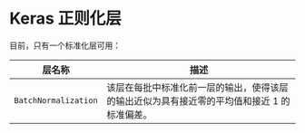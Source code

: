 # Keras 正则化层

目前，只有一个标准化层可用：

| **层名称** | **描述** |
| --- | --- |
| `BatchNormalization` | 该层在每批中标准化前一层的输出，使得该层的输出近似为具有接近零的平均值和接近 1 的标准偏差。 |
